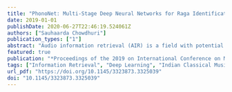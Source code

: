 ```yaml
---
title: "PhonoNet: Multi-Stage Deep Neural Networks for Raga Identification in Hindustani Classical Music"
date: 2019-01-01
publishDate: 2020-06-27T22:46:19.524061Z
authors: ["Sauhaarda Chowdhuri"]
publication_types: ["1"]
abstract: "Audio information retrieval (AIR) is a field with potential applications in automatic annotation, music recommendation, as well as music tutoring and accuracy verification systems. Extracting the raga, or melodic style, of improvisational Hindustani Classical music is a challenging problem in AIR due to the music's melodic variation and inconsistent temporal spacing. In this work, a hierarchical deep learning system, PhonoNet, is proposed for extracting information from audio data with temporal variation. PhonoNet is applied to a comprehensive Hindustani Classical music dataset and achieves a new state-of-the-art 98.9% accuracy in raga prediction."
featured: true
publication: "*Proceedings of the 2019 on International Conference on Multimedia Retrieval*"
tags: ["Information Retrieval", "Deep Learning", "Indian Classical Music", "Audio"]
url_pdf: "https://doi.org/10.1145/3323873.3325039"
doi: "10.1145/3323873.3325039"
---
```


